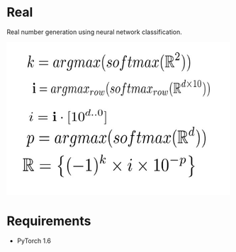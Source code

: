 # Real
Real number generation using neural network classification.

![Screenshot](equations.jpeg)


# Requirements
- PyTorch 1.6
